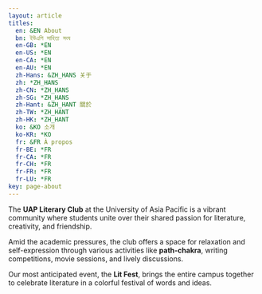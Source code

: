 ```yaml
---
layout: article
titles:
  en: &EN About
  bn: ইউএপি সাহিত্য সংঘ
  en-GB: *EN
  en-US: *EN
  en-CA: *EN
  en-AU: *EN
  zh-Hans: &ZH_HANS 关于
  zh: *ZH_HANS
  zh-CN: *ZH_HANS
  zh-SG: *ZH_HANS
  zh-Hant: &ZH_HANT 關於
  zh-TW: *ZH_HANT
  zh-HK: *ZH_HANT
  ko: &KO 소개
  ko-KR: *KO
  fr: &FR À propos
  fr-BE: *FR
  fr-CA: *FR
  fr-CH: *FR
  fr-FR: *FR
  fr-LU: *FR
key: page-about
---
```


The **UAP Literary Club** at the University of Asia Pacific is a vibrant community where students unite over their shared passion for literature, creativity, and friendship.

Amid the academic pressures, the club offers a space for relaxation and self-expression through various activities like **path-chakra**, writing competitions, movie sessions, and lively discussions.

Our most anticipated event, the **Lit Fest**, brings the entire campus together to celebrate literature in a colorful festival of words and ideas.
